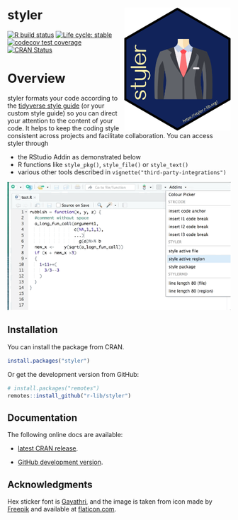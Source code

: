 
<!-- README.md is generated from README.Rmd. Please edit that file -->

# styler <img src="man/figures/logo.png" align="right" width="240" />

<!-- badges: start -->

[![R build
status](https://github.com/r-lib/styler/workflows/R-CMD-check/badge.svg)](https://github.com/r-lib/styler/actions)
[![Life cycle:
stable](https://img.shields.io/badge/lifecycle-stable-brightgreen.svg)](https://lifecycle.r-lib.org/articles/stages.html)
[![codecov test
coverage](https://app.codecov.io/gh/r-lib/styler/branch/main/graph/badge.svg)](https://app.codecov.io/gh/r-lib/styler)
[![CRAN
Status](https://www.r-pkg.org/badges/version/styler)](https://cran.r-project.org/package=styler)

<!-- badges: end -->

# Overview

styler formats your code according to the [tidyverse style
guide](https://style.tidyverse.org) (or your custom style guide) so you
can direct your attention to the content of your code. It helps to keep
the coding style consistent across projects and facilitate
collaboration. You can access styler through

- the RStudio Addin as demonstrated below
- R functions like `style_pkg()`, `style_file()` or `style_text()`
- various other tools described in
  `vignette("third-party-integrations")`

<img src="https://raw.githubusercontent.com/lorenzwalthert/some_raw_data/master/styler_0.1.gif" width="650px" />

## Installation

You can install the package from CRAN.

``` r
install.packages("styler")
```

Or get the development version from GitHub:

``` r
# install.packages("remotes")
remotes::install_github("r-lib/styler")
```

## Documentation

The following online docs are available:

- [latest CRAN release](https://styler.r-lib.org).

- [GitHub development version](https://styler.r-lib.org/dev/).

## Acknowledgments

Hex sticker font is
[Gayathri](https://fonts.google.com/specimen/Gayathri), and the image is
taken from icon made by [Freepik](https://www.freepik.com) and available
at [flaticon.com](https://www.flaticon.com/free-icon/suit_1355137).
